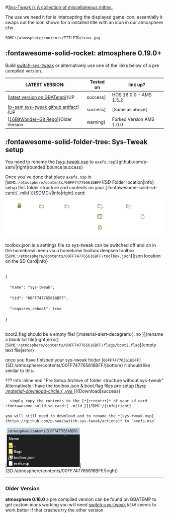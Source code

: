 #[Sys-Tweak is A collection of miscellaneous mitms.](https://github.com/p-sam/switch-sys-tweak) 

The use we need it for is intercepting the displayed game icon,
essentially it swaps out the icon shown for a installed title with an icon in our atmosphere cfw


` SDMC:/atmosphere/contents/TITLEID/icon.jpg `

:fontawesome-solid-rocket: atmosphere 0.19.0+
---

Build [switch-sys-tweak](https://github.com/p-sam/switch-sys-tweak) or alternatively use one of the links below of a pre compiled version.

| LATEST VERSION:                                                                                                         | Tested on                               | link up? |
| ----------------------------------------------------------------------------------------------------------------------- | --------------------------------------- | -------- |
| [[latest version on GBATemp](https://gbatemp.net/threads/custom-game-icons-tutorial-and-sharing-hub.574675/post-9738297)]{UP|success} | HOS 16.0.0 - AMS 1.5.2  			  | :fontawesome-solid-check:{ .yes } |
| [[p-sam sys-tweak github artifact](https://github.com/p-sam/switch-sys-tweak/actions)]{UP|success}                                    | [Same as above] | :fontawesome-solid-check:{ .yes } |
| [[16BitWonder-Git Repo](https://github.com/16BitWonder/switch-sys-tweak)]{Older Version|warning}								  | Forked Version	AMS 1.0.0		  | :fontawesome-solid-check:{ .yes } |

:fontawesome-solid-folder-tree: Sys-Tweak setup
---

You need to rename the [*[sys-tweak.nsp](https://github.com/p-sam/switch-sys-tweak/actions)* to `exefs.nsp`]{github.com/p-sam/|right|rounded|bounce|success} 

Once you've done that place `exefs.nsp` in [`SDMC:/atmosphere/contents/00FF747765616BFF`]{SD Folder location|info}
setup this folder structure and contents on your [:fontawesome-solid-sd-card:{ .mild }]{SDMC:/|info|right} card:

![laytout](<img/systweak-lay.png>)


toolbox.json is a settings file so sys-tweak can be switched off and on in the homebrew menu via a homebrew toolbox
 deepsea toolbox
[`SDMC:/atmosphere/contents/00FF747765616BFF/toolbox.json`]{json location on the SD Card|info}

<code>
{<br>
  "name": "sys-tweak",<br>
  "tid": "00FF747765616BFF",<br>
  "requires_reboot": true<br>
}<br>
</code>

boot2.flag should be a empty file! [:material-alert-decagram:{ .no }]{rename a blank txt file|right|error}
	[`SDMC:/atmosphere/contents/00FF747765616BFF/flags/boot2.flag`]{empty text file|error}

once you have finished your sys-tweak folder [`00FF747765616BFF`]{SD:/atmosphere/contents/00FF747765616BFF/|bottom} it should like similar to this:

??? Info inline end "Pre Setup Archive of folder structure without sys-tweak"
	Alternatively I have the toolbox.json & boot.flag files pre setup [*[here :material-download-circle:{ .yes }](setup-00FF747765616BFF.zip)*]{Download|success} 
      
      simply copy the contents to the [*{++root++}* of your sd card :fontawesome-solid-sd-card:{ .mild }]{SDMC:/|info|right}
	
	you will still need to download and to rename the *[sys-tweak.nsp](https://github.com/p-sam/switch-sys-tweak/actions)* to `exefs.nsp`
	
[![SD-contents](<img/sdcontents1.png>)]{SD:/atmosphere/contents/00FF747765616BFF/|right}

--- 

### Older Version ###

**atmosphere 0.18.0**
a pre compiled version can be found on GBATEMP to get custom icons working you will need [switch-sys-tweak](https://gbatemp.net/threads/custom-game-icons-tutorial-and-sharing-hub-no-forwarders.574675/page-10#post-9366960) `NSAM` seems to work better if that crashes try the other version